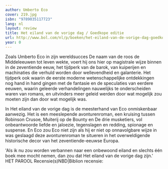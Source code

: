 ```yaml
---
author: Umberto Eco
cover: 219.jpg
isbn: "9789035117723"
lang: nl
layout: review
title: Het eiland van de vorige dag / Goedkope editie
url: http://www.bol.com/nl/p/boeken/het-eiland-van-de-vorige-dag-goedkope-editie/666767722/index.html
year: 0
---
```


Zoals Umberto Eco in zijn wereldsucces De naam van de roos de Middeleeuwen tot leven wekte, voert hij ons hier op magistrale wijze binnen in de zeventiende eeuw, het tijdperk van de barok, van kuiperijen en machinaties die verhuld worden door wellevendheid en galanterie. Het tijdperk ook waarin de eerste moderne wetenschappelijke ontdekkingen nog hand in hand gingen met de fantasie en de speculaties van eerdere eeuwen, waarin geleerde verhandelingen nauwelijks te onderscheiden waren van romans, en uitvinders meer geleid werden door wat mogelijk zou moeten zijn dan door wat mogelijk was.

In Het eiland van de vorige dag is de meesterhand van Eco onmiskenbaar aanwezig. Het is een meeslepende avonturenroman, een kruising tussen Robinson Crusoe, Muiterij op de Bounty en De drie musketiers, vol onbeantwoorde liefde en jaloezie, tegenslagen en redding, spionage en suspense. En Eco zou Eco niet zijn als hij er niet op onnavolgbare wijze in was geslaagd deze avonturenroman te situeren in het overweldigende historische decor van het zeventiende-eeuwse Europa.

'Als ik nu zou worden verbannen naar een onbewoond eiland en slechts één boek mee mocht nemen, dan zou dat Het eiland van de vorige dag zijn.' HET PAROOL
Recensie(s)NBD|Biblion recensie:
